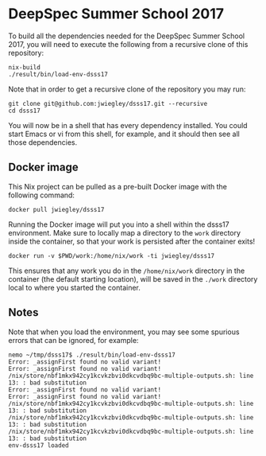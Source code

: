 # DeepSpec Summer School 2017

To build all the dependencies needed for the DeepSpec Summer School
2017, you will need to execute the following from a recursive clone of
this repository:

    nix-build
    ./result/bin/load-env-dsss17

Note that in order to get a recursive clone of the repository you may run:

    git clone git@github.com:jwiegley/dsss17.git --recursive
    cd dsss17

You will now be in a shell that has every dependency installed. You could start
Emacs or vi from this shell, for example, and it should then see all those
dependencies.

## Docker image

This Nix project can be pulled as a pre-built Docker image with the following
command:

    docker pull jwiegley/dsss17
    
Running the Docker image will put you into a shell within the dsss17
environment. Make sure to locally map a directory to the `work` directory
inside the container, so that your work is persisted after the container
exits!

    docker run -v $PWD/work:/home/nix/work -ti jwiegley/dsss17
    
This ensures that any work you do in the `/home/nix/work` directory in the
container (the default starting location), will be saved in the `./work`
directory local to where you started the container.

## Notes

Note that when you load the environment, you may see some spurious errors that
can be ignored, for example:

```
nemo ~/tmp/dsss17$ ./result/bin/load-env-dsss17
Error: _assignFirst found no valid variant!
Error: _assignFirst found no valid variant!
/nix/store/nbf1mkx942cy1kcvkzbvi0dkcvdbq9bc-multiple-outputs.sh: line 13: : bad substitution
Error: _assignFirst found no valid variant!
Error: _assignFirst found no valid variant!
/nix/store/nbf1mkx942cy1kcvkzbvi0dkcvdbq9bc-multiple-outputs.sh: line 13: : bad substitution
/nix/store/nbf1mkx942cy1kcvkzbvi0dkcvdbq9bc-multiple-outputs.sh: line 13: : bad substitution
/nix/store/nbf1mkx942cy1kcvkzbvi0dkcvdbq9bc-multiple-outputs.sh: line 13: : bad substitution
env-dsss17 loaded
```
